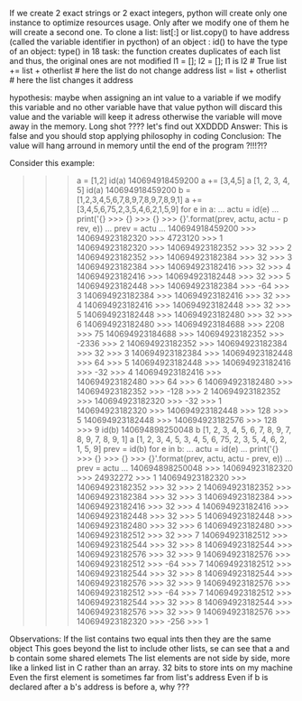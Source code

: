 If we create 2 exact strings or 2 exact integers, python will create only one instance to optimize resources usage. Only after we modify one of them he will create a second one.
To clone a list: list[:] or list.copy()
to have address (called the variable identifier in pycthon) of an object : id()
to have the type of an object: type()
in 18 task: the function creates duplicates of each list and thus, the original ones are not modified
l1 = []; l2 = []; l1 is l2  # True
list += list + otherlist  # here the list do not change address
list = list + otherlist  # here the list changes it address


hypothesis:
maybe when assigning an int value to a variable if we modify this variable and no other variable have that value python will discard this value and the variable will keep it adress otherwise the variable will move away in the memory. Long shot ???? let's find out XXDDDD
Answer:
This is false and you should stop applying philosophy in coding
Conclusion:
The value will hang arround in memory until the end of the program ?!!!?!?

Consider this example:
>>> a = [1,2]
>>> id(a)
140694918459200 
>>> a += [3,4,5]
>>> a
[1, 2, 3, 4, 5]
>>> id(a)
140694918459200
>>> b = [1,2,3,4,5,6,7,8,9,7,8,9,7,8,9,1]
>>> a += [3,4,5,6,75,2,3,5,4,6,2,1,5,9]
>>> for e in a:
...     actu = id(e)
...     print('{} >>> {} >>> {} >>> {}'.format(prev, actu, actu - p
rev, e))
...     prev = actu
... 
140694918459200 >>> 140694923182320 >>> 4723120 >>> 1
140694923182320 >>> 140694923182352 >>> 32 >>> 2
140694923182352 >>> 140694923182384 >>> 32 >>> 3
140694923182384 >>> 140694923182416 >>> 32 >>> 4
140694923182416 >>> 140694923182448 >>> 32 >>> 5
140694923182448 >>> 140694923182384 >>> -64 >>> 3
140694923182384 >>> 140694923182416 >>> 32 >>> 4
140694923182416 >>> 140694923182448 >>> 32 >>> 5
140694923182448 >>> 140694923182480 >>> 32 >>> 6
140694923182480 >>> 140694923184688 >>> 2208 >>> 75
140694923184688 >>> 140694923182352 >>> -2336 >>> 2
140694923182352 >>> 140694923182384 >>> 32 >>> 3
140694923182384 >>> 140694923182448 >>> 64 >>> 5
140694923182448 >>> 140694923182416 >>> -32 >>> 4
140694923182416 >>> 140694923182480 >>> 64 >>> 6
140694923182480 >>> 140694923182352 >>> -128 >>> 2
140694923182352 >>> 140694923182320 >>> -32 >>> 1
140694923182320 >>> 140694923182448 >>> 128 >>> 5
140694923182448 >>> 140694923182576 >>> 128 >>> 9
>>> id(b) 
140694898250048
>>> b
[1, 2, 3, 4, 5, 6, 7, 8, 9, 7, 8, 9, 7, 8, 9, 1]
>>> a
[1, 2, 3, 4, 5, 3, 4, 5, 6, 75, 2, 3, 5, 4, 6, 2, 1, 5, 9]
>>> prev = id(b)
>>> for e in b:
...     actu = id(e)
...     print('{} >>> {} >>> {} >>> {}'.format(prev, actu, actu - prev, e))
...     prev = actu
... 
140694898250048 >>> 140694923182320 >>> 24932272 >>> 1
140694923182320 >>> 140694923182352 >>> 32 >>> 2
140694923182352 >>> 140694923182384 >>> 32 >>> 3
140694923182384 >>> 140694923182416 >>> 32 >>> 4
140694923182416 >>> 140694923182448 >>> 32 >>> 5
140694923182448 >>> 140694923182480 >>> 32 >>> 6
140694923182480 >>> 140694923182512 >>> 32 >>> 7
140694923182512 >>> 140694923182544 >>> 32 >>> 8
140694923182544 >>> 140694923182576 >>> 32 >>> 9
140694923182576 >>> 140694923182512 >>> -64 >>> 7
140694923182512 >>> 140694923182544 >>> 32 >>> 8
140694923182544 >>> 140694923182576 >>> 32 >>> 9
140694923182576 >>> 140694923182512 >>> -64 >>> 7
140694923182512 >>> 140694923182544 >>> 32 >>> 8
140694923182544 >>> 140694923182576 >>> 32 >>> 9
140694923182576 >>> 140694923182320 >>> -256 >>> 1

Observations:
If the list contains two equal ints then they are the same object
This goes beyond the list to include other lists, se can see that a and b contain some shared elemets
The list elements are not side by side, more like a linked list in C rather than an array.
32 bits to store ints on my machine
Even the first element is sometimes far from list's address
Even if b is declared after a b's address is before a, why ???